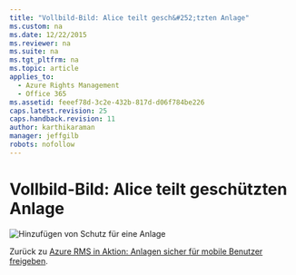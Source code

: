 ```yaml
---
title: "Vollbild-Bild: Alice teilt gesch&#252;tzten Anlage"
ms.custom: na
ms.date: 12/22/2015
ms.reviewer: na
ms.suite: na
ms.tgt_pltfrm: na
ms.topic: article
applies_to: 
  - Azure Rights Management
  - Office 365
ms.assetid: feeef78d-3c2e-432b-817d-d06f784be226
caps.latest.revision: 25
caps.handback.revision: 11
author: karthikaraman
manager: jeffgilb
robots: nofollow
---
```

# Vollbild-Bild: Alice teilt gesch&#252;tzten Anlage
![Hinzufügen von Schutz für eine Anlage](../../ems/AADRightsMgmt/media/AzRMS_StoryboardEmaill1.PNG "AzRMS_StoryboardEmaill1")

Zurück zu [Azure RMS in Aktion: Anlagen sicher für mobile Benutzer freigeben](http://technet.microsoft.com/library/jj585026.aspx#BKMK_Example_SharingApp).

